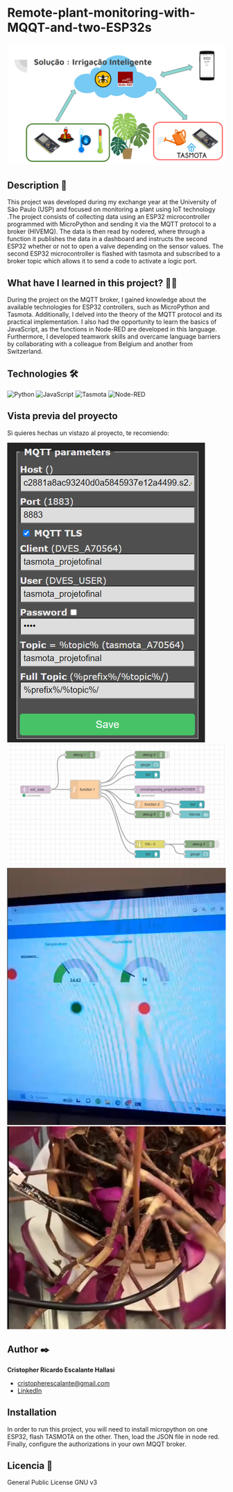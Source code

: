 # Remote-plant-monitoring-with-MQQT-and-two-ESP32s
![Imagen del proyecto](https://github.com/CristopherEscalante/Remote-plant-monitoring-with-MQQT-and-two-ESP32s/blob/main/Images_READ_ME/Explicacion-Proyecto.png)

## Description 📑

This project was developed during my exchange year at the University of São Paulo (USP) and focused on monitoring a plant using IoT technology .The project consists of collecting data using an ESP32 microcontroller programmed with MicroPython and sending it via the MQTT protocol to a broker (HIVEMQ). The data is then read by nodered, where through a function it publishes the data in a dashboard and instructs the second ESP32 whether or not to open a valve depending on the sensor values. The second ESP32 microcontroller is flashed with tasmota and subscribed to a broker topic which allows it to send a code to activate a logic port. 

## What have I learned in this project? 🙇🏻 

During the project on the MQTT broker, I gained knowledge about the available technologies for ESP32 controllers, such as MicroPython and Tasmota. Additionally, I delved into the theory of the MQTT protocol and its practical implementation. I also had the opportunity to learn the basics of JavaScript, as the functions in Node-RED are developed in this language. Furthermore, I developed teamwork skills and overcame language barriers by collaborating with a colleague from Belgium and another from Switzerland.

## Technologies 🛠
![Python](https://a11ybadges.com/badge?logo=python)
![JavaScript](https://a11ybadges.com/badge?logo=javascript)
![Tasmota](https://a11ybadges.com/badge?logo=tasmota)
![Node-RED](https://a11ybadges.com/badge?logo=nodered)
## Vista previa del proyecto
Si quieres hechas un vistazo al proyecto, te recomiendo:

![Captura del proyecto](https://github.com/CristopherEscalante/Remote-plant-monitoring-with-MQQT-and-two-ESP32s/blob/main/Images_READ_ME/Config_Tasmota.png)
![Captura del proyecto](Images_READ_ME/Grafico_Bloques_Node_Red_2.png)
![Captura del proyecto](https://github.com/CristopherEscalante/Remote-plant-monitoring-with-MQQT-and-two-ESP32s/blob/main/Images_READ_ME/Dashboard_funcionando.png)
![Captura del proyecto](https://github.com/CristopherEscalante/Remote-plant-monitoring-with-MQQT-and-two-ESP32s/blob/main/Images_READ_ME/Imagen_Sensores.png)

## Author ✒️
**Cristopher Ricardo Escalante Hallasi**

* [cristopherescalante@gmail.com](cristopherescalante@gmail.com)
* [LinkedIn](https://www.linkedin.com/in/cristopherescalante)

## Installation 

In order to run this project, you will need to install micropython on one ESP32, flash TASMOTA on the other. Then, load the JSON file in node red. Finally, configure the authorizations in your own MQQT broker.
  
## Licencia 📄
General Public License GNU v3
